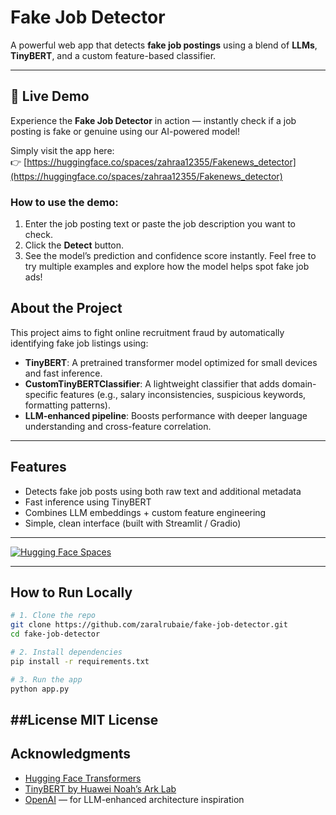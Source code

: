 #  Fake Job Detector

A powerful web app that detects **fake job postings** using a blend of **LLMs**, **TinyBERT**, and a custom feature-based classifier.

---

## 🚀 Live Demo

Experience the **Fake Job Detector** in action — instantly check if a job posting is fake or genuine using our AI-powered model!

Simply visit the app here:  
👉 [https://huggingface.co/spaces/zahraa12355/Fakenews_detector](https://huggingface.co/spaces/zahraa12355/Fakenews_detector)

### How to use the demo:

1. Enter the job posting text or paste the job description you want to check.  
2. Click the **Detect** button.  
3. See the model’s prediction and confidence score instantly.
Feel free to try multiple examples and explore how the model helps spot fake job ads!

##  About the Project
This project aims to fight online recruitment fraud by automatically identifying fake job listings using:

-  **TinyBERT**: A pretrained transformer model optimized for small devices and fast inference.
- **CustomTinyBERTClassifier**: A lightweight classifier that adds domain-specific features (e.g., salary inconsistencies, suspicious keywords, formatting patterns).
-  **LLM-enhanced pipeline**: Boosts performance with deeper language understanding and cross-feature correlation.

---

## Features

- Detects fake job posts using both raw text and additional metadata
- Fast inference using TinyBERT
- Combines LLM embeddings + custom feature engineering
- Simple, clean interface (built with Streamlit / Gradio)

---
[![Hugging Face Spaces](https://img.shields.io/badge/Live-Demo-blue?logo=huggingface)](https://huggingface.co/spaces/zahraa12355/Fakenews_detector)

---
## How to Run Locally

```bash
# 1. Clone the repo
git clone https://github.com/zaralrubaie/fake-job-detector.git
cd fake-job-detector

# 2. Install dependencies
pip install -r requirements.txt

# 3. Run the app
python app.py
```
##License
MIT License
---

##  Acknowledgments

-  [Hugging Face Transformers](https://huggingface.co/transformers)
- [TinyBERT by Huawei Noah’s Ark Lab](https://huggingface.co/huawei-noah/TinyBERT_General_4L_312D)
- [OpenAI](https://openai.com/) — for LLM-enhanced architecture inspiration

